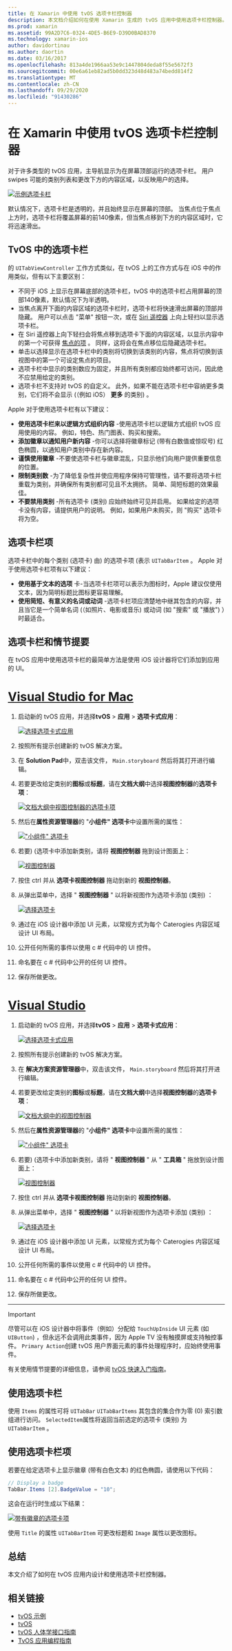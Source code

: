 ```yaml
---
title: 在 Xamarin 中使用 tvOS 选项卡栏控制器
description: 本文档介绍如何在使用 Xamarin 生成的 tvOS 应用中使用选项卡栏控制器。 它提供高级别的选项卡栏视图，并讨论选项卡栏项、情节提要集成和选项卡栏项。
ms.prod: xamarin
ms.assetid: 99A2D7C6-0324-4DE5-B6E9-D39D0BAD8370
ms.technology: xamarin-ios
author: davidortinau
ms.author: daortin
ms.date: 03/16/2017
ms.openlocfilehash: 813a4de1966aa53e9c1447804deda8f55e5672f3
ms.sourcegitcommit: 00e6a61eb82ad5b0dd323d48d483a74bedd814f2
ms.translationtype: MT
ms.contentlocale: zh-CN
ms.lasthandoff: 09/29/2020
ms.locfileid: "91430286"
---
```

# <a name="working-with-tvos-tab-bar-controllers-in-xamarin"></a>在 Xamarin 中使用 tvOS 选项卡栏控制器

对于许多类型的 tvOS 应用，主导航显示为在屏幕顶部运行的选项卡栏。 用户 swipes 可能的类别列表和更改下方的内容区域，以反映用户的选择。

[![示例选项卡栏](tab-bars-images/tab01.png)](tab-bars-images/tab01.png#lightbox)

默认情况下，选项卡栏是透明的，并且始终显示在屏幕的顶部。 当焦点位于焦点上方时，选项卡栏将覆盖屏幕的前140像素，但当焦点移到下方的内容区域时，它将迅速滑出。

<a name="Tab-Bars-in-tvOS"></a>

## <a name="tab-bars-in-tvos"></a>TvOS 中的选项卡栏

的 `UITabViewController` 工作方式类似，在 tvOS 上的工作方式与在 iOS 中的作用类似，但有以下主要区别：

- 不同于 iOS 上显示在屏幕底部的选项卡栏，tvOS 中的选项卡栏占用屏幕的顶部140像素，默认情况下为半透明。
- 当焦点离开下面的内容区域的选项卡栏时，选项卡栏将快速滑出屏幕的顶部并隐藏。 用户可以点击 "菜单" 按钮一次，或在 [Siri 遥控器](~/ios/tvos/platform/remote-bluetooth.md#The-Siri-Remote) 上向上轻扫以显示选项卡栏。
- 在 Siri 遥控器上向下轻扫会将焦点移到选项卡下面的内容区域，以显示内容中的第一个可获得 [焦点的项](~/ios/tvos/app-fundamentals/navigation-focus.md#Focus-and-Selection) 。 同样，这将会在焦点移位后隐藏选项卡栏。
- 单击以选择显示在选项卡栏中的类别将切换到该类别的内容，焦点将切换到该视图中的第一个可设定焦点的项目。
- 选项卡栏中显示的类别数应为固定，并且所有类别都应始终都可访问，因此绝不应禁用给定的类别。
- 选项卡栏不支持对 tvOS 的自定义。 此外，如果不能在选项卡栏中容纳更多类别，它们将不会显示 (（例如 iOS） **更多** 的类别) 。

Apple 对于使用选项卡栏有以下建议：

- **使用选项卡栏来以逻辑方式组织内容** -使用选项卡栏以逻辑方式组织 tvOS 应用使用的内容。 例如，特色、热门图表、购买和搜索。
- **添加徽章以通知用户新内容** -你可以选择将徽章标记 (带有白数值或惊叹号) 红色椭圆，以通知用户类别中存在新内容。
- **谨慎使用徽章** -不要使选项卡栏与徽章混乱，只显示他们向用户提供重要信息的位置。
- **限制类别数** -为了降低复杂性并使应用程序保持可管理性，请不要将选项卡栏重载为类别，并确保所有类别都可见且不太拥挤。 简单、简短标题的效果最佳。
- **不要禁用类别** -所有选项卡 (类别) 应始终始终可见并启用。 如果给定的选项卡没有内容，请提供用户的说明。 例如，如果用户未购买，则 "购买" 选项卡将为空。

<a name="Tab-Bar-Items"></a>

## <a name="tab-bar-items"></a>选项卡栏项

选项卡栏中的每个类别 (选项卡) 由) 的选项卡项 (表示 `UITabBarItem` 。 Apple 对于使用选项卡栏项有以下建议：

- **使用基于文本的选项** 卡-当选项卡栏项可以表示为图标时，Apple 建议仅使用文本，因为简明标题比图标更容易理解。
- **使用简短、有意义的名词或动词** -选项卡栏项应清楚地中继其包含的内容，并且当它是一个简单名词 (（如照片、电影或音乐) 或动词 (如 "搜索" 或 "播放") ）时最适合。

<a name="Tab-Bars-and-Storyboards"></a>

## <a name="tab-bars-and-storyboards"></a>选项卡栏和情节提要

在 tvOS 应用中使用选项卡栏的最简单方法是使用 iOS 设计器将它们添加到应用的 UI。

# <a name="visual-studio-for-mac"></a>[Visual Studio for Mac](#tab/macos)

1. 启动新的 tvOS 应用，并选择**tvOS**  >  **应用**  >  **选项卡式应用**： 

    [![选择选项卡式应用](tab-bars-images/tab02.png)](tab-bars-images/tab02.png#lightbox)
1. 按照所有提示创建新的 tvOS 解决方案。
1. 在 **Solution Pad**中，双击该文件， `Main.storyboard` 然后将其打开进行编辑。
1. 若要更改给定类别的**图标**或**标题**，请在**文档大纲**中选择**视图控制器**的**选项卡项**：

    [![文档大纲中视图控制器的选项卡项](tab-bars-images/tab03a.png)](tab-bars-images/tab03a.png#lightbox)
1. 然后在**属性资源管理器**的 "**小组件" 选项卡**中设置所需的属性： 

    [!["小组件" 选项卡](tab-bars-images/tab03.png)](tab-bars-images/tab03.png#lightbox)
1. 若要)  (选项卡中添加新类别，请将 **视图控制器** 拖到设计图面上： 

    [![视图控制器](tab-bars-images/tab04.png)](tab-bars-images/tab04.png#lightbox)
1. 按住 ctrl 并从 **选项卡视图控制器** 拖动到新的 **视图控制器**。
1. 从弹出菜单中，选择 " **视图控制器** " 以将新视图作为选项卡添加 (类别) ： 

    [![选择选项卡](tab-bars-images/tab05.png)](tab-bars-images/tab05.png#lightbox)
1. 通过在 iOS 设计器中添加 UI 元素，以常规方式为每个 Caterogies 内容区域设计 UI 布局。
1. 公开任何所需的事件以使用 c # 代码中的 UI 控件。
1. 命名要在 c # 代码中公开的任何 UI 控件。
1. 保存所做更改。

# <a name="visual-studio"></a>[Visual Studio](#tab/windows)

1. 启动新的 tvOS 应用，并选择**tvOS**  >  **应用**  >  **选项卡式应用**： 

    [![选择选项卡式应用](tab-bars-images/tab02vs.png)](tab-bars-images/tab02vs.png#lightbox)
1. 按照所有提示创建新的 tvOS 解决方案。
1. 在 **解决方案资源管理器**中，双击该文件， `Main.storyboard` 然后将其打开进行编辑。
1. 若要更改给定类别的**图标**或**标题**，请在**文档大纲**中选择**视图控制器**的**选项卡项**：

    [![文档大纲中的视图控制器](tab-bars-images/tab03avs.png)](tab-bars-images/tab03avs.png#lightbox)
1. 然后在**属性资源管理器**的 "**小组件" 选项卡**中设置所需的属性： 

    [!["小组件" 选项卡](tab-bars-images/tab03vs.png)](tab-bars-images/tab03vs.png#lightbox)
1. 若要)  (选项卡中添加新类别，请将 " **视图控制器** " 从 " **工具箱** " 拖放到设计图面上： 

    [![视图控制器](tab-bars-images/tab04vs.png)](tab-bars-images/tab04vs.png#lightbox)
1. 按住 ctrl 并从 **选项卡视图控制器** 拖动到新的 **视图控制器**。
1. 从弹出菜单中，选择 " **视图控制器** " 以将新视图作为选项卡添加 (类别) ： 

    [![选择选项卡](tab-bars-images/tab05vs.png)](tab-bars-images/tab05vs.png#lightbox)
1. 通过在 iOS 设计器中添加 UI 元素，以常规方式为每个 Caterogies 内容区域设计 UI 布局。
1. 公开任何所需的事件以使用 c # 代码中的 UI 控件。
1. 命名要在 c # 代码中公开的任何 UI 控件。
1. 保存所做更改。

-----

> [!IMPORTANT]
> 尽管可以在 iOS 设计器中将事件（例如）分配给 `TouchUpInside` UI 元素 (如 `UIButton`) ，但永远不会调用此类事件，因为 Apple TV 没有触摸屏或支持触控事件。 `Primary Action`创建 tvOS 用户界面元素的事件处理程序时，应始终使用事件。

有关使用情节提要的详细信息，请参阅 [tvOS 快速入门指南](~/ios/tvos/get-started/hello-tvos.md)。 

<a name="Working-with-Tab-Bars"></a>

## <a name="working-with-tab-bars"></a>使用选项卡栏

使用 `Items` 的属性可将 `UITabBar` `UITabBarItems` 其包含的集合作为零 (0) 索引数组进行访问。 `SelectedItem`属性将返回当前选定的选项卡 (类别) 为 `UITabBarItem` 。

<a name="Working-with-Tab-Bar-Items"></a>

## <a name="working-with-tab-bar-items"></a>使用选项卡栏项

若要在给定选项卡上显示徽章 (带有白色文本) 的红色椭圆，请使用以下代码：

```csharp
// Display a badge
TabBar.Items [2].BadgeValue = "10";
```

这会在运行时生成以下结果：

[![带有徽章的选项卡项](tab-bars-images/tab06.png)](tab-bars-images/tab06.png#lightbox)

使用 `Title` 的属性 `UITabBarItem` 可更改标题和 `Image` 属性以更改图标。

<a name="Summary"></a>

## <a name="summary"></a>总结

本文介绍了如何在 tvOS 应用内设计和使用选项卡栏控制器。

## <a name="related-links"></a>相关链接

- [tvOS 示例](/samples/browse/?products=xamarin&term=Xamarin.iOS%2btvOS)
- [tvOS](https://developer.apple.com/tvos/)
- [tvOS 人体学接口指南](https://developer.apple.com/tvos/human-interface-guidelines/)
- [TvOS 应用编程指南](https://developer.apple.com/library/prerelease/tvos/documentation/General/Conceptual/AppleTV_PG/)